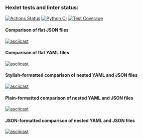### Hexlet tests and linter status:
[![Actions Status](https://github.com/VVP04/python-project-50/actions/workflows/hexlet-check.yml/badge.svg)](https://github.com/VVP04/python-project-50/actions)
[![Python CI](https://github.com/VVP04/python-project-50/actions/workflows/main.yml/badge.svg)](https://github.com/VVP04/python-project-50/actions/workflows/main.yml)
[![Test Coverage](https://api.codeclimate.com/v1/badges/963673bcabea6734e24a/test_coverage.svg)](https://codeclimate.com/github/VVP04/python-project-50/test_coverage)

#### Comparison of flat JSON files
[![asciicast](https://asciinema.org/a/708426.svg)](https://asciinema.org/a/708426)
#### Comparison of flat YAML files
[![asciicast](https://asciinema.org/a/709193.svg)](https://asciinema.org/a/709193)
#### Stylish-formatted comparison of nested YAML and JSON files
[![asciicast](https://asciinema.org/a/710981.svg)](https://asciinema.org/a/710981)
#### Plain-formatted comparison of nested YAML and JSON files
[![asciicast](https://asciinema.org/a/711171.svg)](https://asciinema.org/a/711171)
#### JSON-formatted comparison of nested YAML and JSON files
[![asciicast](https://asciinema.org/a/711195.svg)](https://asciinema.org/a/711195)